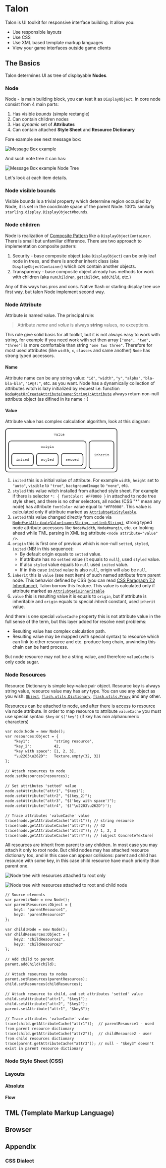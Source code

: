 # Talon
Talon is UI toolkit for responsive interface building. It allow you:

* Use responsible layouts
* Use CSS
* Use XML based template markup languages
* View your game interfaces outside game clients

## The Basics
Talon determines UI as tree of displayable **Nodes**.

### Node
Node - is main building block, you can teat it as `DisplayObject`.
In core node consist from 4 main parts:

1. Has visible *bounds* (simple rectangle)
3. Can contain children nodes
2. Has *dynamic* set of **Attributes**
4. Can contain attached **Style Sheet** and **Resource Dictionary**

Fore example see next message box:

![Message Box example](img/img1.png)

And such note tree it can has:

![Message Box example Node Tree](img/img2.png)

<!-- Тут нужно расписать что на картинке и как это соотносится с пунктами 1-4 -->

Let's look at each item details.

### Node visible bounds
Visible bounds is a trivial property which determine region occupied by Node, it is set in the coordinate space of the parent Node.
100% similarly `starling.display.DisplayObject#bounds`.

### Node children
Node is realization of [Composite Pattern](https://en.wikipedia.org/wiki/Composite_pattern) like a `DisplayObjectContainer`.
There is small but unfamiliar difference.
There are two approach to implementation composite pattern:

<!-- Уточнить по GOF эти названия -->
1. Security - base composite object (aka `DisplayObject`) can be only leaf node in trees, and there is another inherit class (aka `DisplayObjectContainer`) which *can* contain another objects.
2. Transparency - base composite object already has methods for work with children (aka `numChildren`, `getChildAt`, `addChild`, etc.)

Any of this ways has pros and cons.
Native flash or starling display tree use first way, but talon Node implement second way.

### Node Attribute
Attribute is named value. The principal rule:
> Attribute *name* and *value* is always **string** values, no exceptions.

This rule give solid basis for all toolkit, but it is not always easy to work with string, for example if you need work with set then array `["one", "two", "three"]` is more comfortable than string `"one two three"`.
Therefore for most used attributes (like `width`, `x`, `classes` and same another) `Node` has strong typed accessors.

#### Name
Attribute name can be any string value: `"id"`, `"width"`, `"y"`, `"alpha"`, `"bla-bla-bla"`, `"1#@!:"`, etc. as you want. Node has a dynamically collection of attributes witch is lazy initialized by request i.e. function [`Node#getOrCreateAttribute(name:String):Attribute`](http://google.com/) always return non-null attribute object (as difined in its name :-)

#### Value
Attribute value has complex calculation algorithm, look at this diagram:

![Attribute value calculation](img/img3.png)

1. `inited` this is a initial value of attribute. For example `width`, `height` set to `"auto"`, `visible` to `"true"`, `backgroundImage` to `"none"`, etc.
2. `styled` this value witch installed from attached style sheet. For example if there is selector `*: { fontColor: #FF0000 }` in attached to node tree style sheet, and there is no other selectors, all nodes (CSS "\*" mean any node) has attribute `fontColor` value equal to `"#FF0000"`.
This value is calculated only if attribute marked as [`Attriubte#isStyleable`](http://google.com/).
3. `setted` this value changed directly from code via [`Node#setAttributeValue(name:String, setted:String)`](http://google.com/), strong typed node attribute accessors like `Node#width`, `Node#margin`, etc. or looking ahead while TML parsing in XML tag attribute `<node attribute="value" />`.
4. `origin` this is first one of previous which is non-null `setted`, `styled`, `inited` (NB! in this sequence):<br/>
	- By default origin equals to `setted` value.<br/>
	- If attribute has no `setted` value (it equals to `null`), used `styled` value.<br/>
	- If also `styled` value equals to `null` used `inited` value.<br/>
	- If in this case `inited` value is also `null`, origin will also be `null`.<br/>
5. `inherit` this is `value` (see next item) of such named attribute from parent node. This behavior defined by CSS (you can read [CSS Paragraph 7.2 Inheritance](https://drafts.csswg.org/css-cascade/#inheriting)), Talon borrow this feature.
This value is calculated only if attribute marked as [`Attriubte#isInheritable`](http://google.com/) 
6. `value` this is resulting value it is equals to `origin`, but if attribute is inheritable and `origin` equals to special *inherit* constant, used `inherit` value.

And there is one special `valueCache` property this is not attribute value in the full sense of the term, but this layer added for resolve next problems:

* Resulting value has complex calculation path.
* Resulting value may be mapped (with special syntax) to resource which can link to other resource and etc. produce long chain, unwinding this chain can be hard process.

But node resource may not be a string value, and therefore `valueCache` is only code sugar.

### Node Resources
Resource Dictionary is simple key-value pair object. Resource key is always string value, resource value may has any type. You can use any object as you wish:
[`Object`](http://help.adobe.com/en_US/FlashPlatform/reference/actionscript/3/Object.html),
[`flash.utils.Dictionary`](http://help.adobe.com/en_US/FlashPlatform/reference/actionscript/3/flash/utils/Dictionary.html),
[`flash.utils.Proxy`](http://help.adobe.com/en_US/FlashPlatform/reference/actionscript/3/flash/utils/Proxy.html) and any other.

Resources can be attached to node, and after there is access to resource via node attribute. 
In order to map resource to attribute `valueCache` you must use special syntax: `$key` or `$('key')` (if key has non alphanumeric characters)

	var node:Node = new Node();
	var resources:Object = {
		"key1":           "string resource",
		"key_2":          42,
		"key with space": [1, 2, 3],
		"\u2203\u262D":   Texture.empty(32, 32)
	};

	// Attach resources to node
	node.setResources(resources);

	// Set attributes 'setted' value
	node.setAttribute("attr1", "$key1");
	node.setAttribute("attr2", "$(key_2)");
	node.setAttribute("attr3", "$('key with space')");
	node.setAttribute("attr4", '$("\u2203\u262D")');

	// Trace attributes 'valueCache' value
	trace(node.getAttributeCache("attr1")); // string resource
	trace(node.getAttributeCache("attr2")); // 42
	trace(node.getAttributeCache("attr3")); // 1, 2, 3
	trace(node.getAttributeCache("attr4")); // [object ConcreteTexture]

All resources are inherit from parent to any children. In most case you may attach it only to root node. But child nodes may has attached resource dictionary too, and in this case can appear collisions: parent and child has resource with some key, in this case child resource have much priority than parent one.

![Node tree with resources attached to root only](img/img4.png)

![Node tree with resources attached to root and child node](img/img5.png)

	// Source elements
	var parent:Node = new Node();
	var parentResources:Object = {
		key1: "parentResource1",
		key2: "parentResource2"
	};

	var child:Node = new Node();
	var childResources:Object = {
		key2: "childResource2",
		key3: "childResource3"
	};

	// Add child to parent
	parent.addChild(child);

	// Attach resources to nodes
	parent.setResources(parentResources);
	child.setResources(childResources);

	// Attach resource to child, and set attributes 'setted' value
	child.setAttribute("attr1", "$key1");
	child.setAttribute("attr2", "$key2");
	parent.setAttribute("attr1", "$key3");

	// Trace attributes 'valueCache' value
	trace(child.getAttributeCache("attr1"));  // parentResource1 - used from parent resource dictionary
	trace(child.getAttributeCache("attr2"));  // childResource2 - user from child resources dictionary
	trace(parent.getAttributeCache("attr3")); // null - "$key3" doesn't exist in parent resource dictionary

### Node Style Sheet (CSS)
### Layouts
#### Absolute
#### Flow

## TML (Template Markup Language)
## Browser

## Appendix
### CSS Dialect
